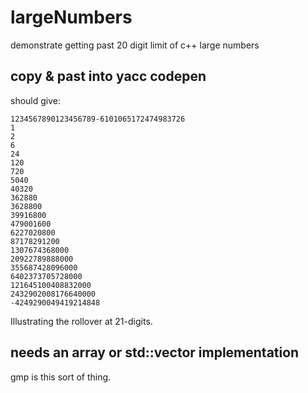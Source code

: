 # largeNumbers
demonstrate getting past 20 digit limit of c++ large numbers

## copy & past into yacc codepen

should give:

```
1234567890123456789-6101065172474983726
1
2
6
24
120
720
5040
40320
362880
3628800
39916800
479001600
6227020800
87178291200
1307674368000
20922789888000
355687428096000
6402373705728000
121645100408832000
2432902008176640000
-4249290049419214848

```

Illustrating the rollover at 21-digits.

## needs an array or std::vector implementation

gmp is this sort of thing.



